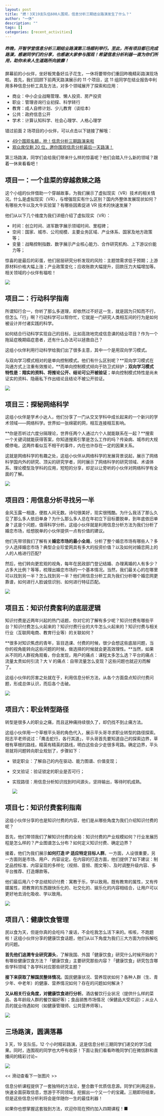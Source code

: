 ```yaml
---
layout: post
title: "燃！3天19支队伍600人围观，信息分析三期结业路演发生了什么？"
author: "一休"
description: ""
tags: []
categories: [recent_activities]
---
```


##### 昨晚，开智学堂信息分析三期结业路演第三场顺利举行。至此，所有项目都已完成路演，感谢同学们的分享，也感谢大家参与围观！希望信息分析利器一直为你们所用，助你未来人生道路所向披靡！

屏幕前的小伙伴，坐好板凳备好瓜子花生，一休将要带你们重回昨晚精彩路演现场啦。首先，我们回顾下前两天路演展示的 11 个项目，这 11 组同学在结业报告中利用多种信息分析工具及方法，对多个领域展开了探索和应用：

- 商业：中小企业战略管理、懒人投资、房产投资
- 职业：管理咨询行业初探、科学转行
- 教育：成人自修计划、少儿教育（谈绘本）
- 公共：政府信息公开
- 学术：计算认知科学、社会心理学、人格心理学

错过前面 2 场项目的小伙伴，可以点击以下链接了解哦：

- [49个围观名额，抢！信息分析三期路演来啦](https://mp.weixin.qq.com/s?__biz=MzA4ODM4ODQ3MQ==&mid=2651939923&idx=1&sn=534da6d8f7d8371e64f381442423b321&scene=21&token=2122536507&lang=zh_CN#wechat_redirect)
- [观众席仅剩 20 位，邀你围观信息分析最后一天路演！](https://mp.weixin.qq.com/s?__biz=MzA4ODM4ODQ3MQ==&mid=2651939940&idx=2&sn=4d0b1b1f0d809710d45fbb055a4863d0&scene=21&token=2122536507&lang=zh_CN#wechat_redirect)

第三场路演，同学们会给我们带来什么样的惊喜呢？他们会踏入什么新的领域？跟着一休来看看吧！

## 项目一：一个韭菜的穿越救赎之路

这个小组的伙伴借助一个穿越故事，为我们展示了虚拟现实（VR）技术的相关情况。什么是虚拟现实（VR），与增强现实有什么区别？国内外整体发展现状如何？有哪些大牛以及大牛实验室？有哪些因素促进 VR 技术的快速发展？

他们从以下几个维度为我们详细介绍了虚拟现实（VR）：

- 时间：创立时间、进军数字展示领域时间、里程碑；
- 空间：国家、城市、公司规模、主要业务区域、产业体系、国家及地方政策等；
- 变量：战略控制指数、数字展示产业核心能力、合作研究机构、上下游议价能力等；

惊喜的是最后的彩蛋，他们层层研究分析发现的风险：主题馆需求低于预期；上游原材料价格大幅上涨；产业政策变化；应收账款大幅提升，回款压力大幅增加等。相关领域的小伙伴有福啦！

![](https://ws1.sinaimg.cn/large/006tNc79ly1fzxuyv5dr8j30gw09bteq.jpg)

## 项目二：行动科学指南

所谓知行合一，你听了那么多道理，却依然过不好这一生，就是因为只知而不行，但怎么「行」啊？行动科学可以帮你忙，它就是一门研究人类相互间的行为是如何被设计并付诸实践的科学。

如何结合行动科学实现自己的目标，比如高效地完成信息课的结业项目？作为一个拖延症晚期癌症患者，还有什么办法可以拯救自己？

这组小伙伴利用行动科学给我们出了很多主意，其中一个是用双向学习模式。

与双向学习模式相对的是单向控制模式。他们有什么区别呢？**双向学习模式在沟通方式上注重有效推论，**而单向控制模式倾向于防卫式辩护；**双向学习模式特性是：翔实的资料、将推论公开、结论可公开被验证**；单向控制模式特性是尚未证实的资料、隐蔽私下作出结论且结论不被公开验证。

![](https://ws2.sinaimg.cn/large/006tNc79ly1fzxuzszjcjj30gw09padh.jpg)

## 项目三：探秘网络科学

这组小伙伴是学术小达人，他们分享了一门从交叉学科中成长起来的一个新兴的学术领域——网络科学。世界如一张绵密的网，相互连接相互影响。

**你是否听过六度分隔理论，世界任两个人通过六个人就能联系在一起？**搜索一个关键词就能获得答案，你知道搜索引擎是怎么工作的吗？传染病、城市的大规模停电，这两件看似互不相干的事件，内在也许存在一定的因果关系。

这就是网络科学的有趣之处，这组小伙伴从网络科学的发展背景说起，展示了网络科学国内外的研究、顶尖的研究学者，同时展示了网络科学的研究领域、术语体系、理论模型及学科的应用，短短的分享，却足以让旁听的小伙伴对网络科学有全面的了解。

![](https://ws1.sinaimg.cn/large/006tNc79ly1fzxv0dtaw6j30gv09c0y3.jpg)

## 项目四：用信息分析寻找另一半

金风玉露一相逢，便胜人间无数。诗句很美好，现实很残酷。为什么我活了那么久见了那么多人依旧单身？为什么那么多人总在年初立下目标要脱单，到年底依旧单身？这是个问题，值得科学分析。这组小伙伴就是利用信息分析方法为我们分析了婚恋市场，给想脱单的小伙伴提供一点有价值的建议。

他们先带领我们了解有关**婚恋市场的最小全局**，分析了整个婚恋市场有哪些人？多少人选择婚恋市场？典型企业珍爱网具有多大的投资价值？以及如何对婚恋网上的人的人格进行匹配?

然后，他们转向更宏观的视角，每年在民政部门登记结婚、办理离婚的人有多少？占多大比例？等等，梳理出婚恋市场的一个基本情况。当然，我们最关心的在哪里可以找到另一半？怎么找到另一半？他们用信息分析工具为我们分析哪个婚恋网更靠谱，如何进行人脸诚信识别、如何进行特征匹配。

![](https://ws4.sinaimg.cn/large/006tNc79ly1fzxv1akzryj30gt09qgou.jpg)

## 项目五：知识付费套利的底层逻辑

知识付费是近两年兴起的热门话题，你对它的了解有多少呢？知识付费有哪些平台？知识付费怎么火起来的？知识付费行业的大牛怎么火起来的？知识付费与相关行业（互联网电商、教育行业等）的关联如何？

**很多对知识焦虑的青年，盲目选课、付费的时候，很少会想这些底层问题，当你的视角能转向这些问题的时候，做选择的时候就会更高效理性。**当然，如果从不同的人群视角观看，你会发现，用户的痛点：课程太多怎么选？平台的痛点：流量太贵如何引流？大 V 的痛点：自带流量怎么变现？这些问题也就迎刃而解了。

这组小伙伴的厉害之处就在于，利用信息分析方法，从各个方面盘点知识付费问题，形成总体认识，而后各个击破。

![](https://ws1.sinaimg.cn/large/006tNc79ly1fzxv21kd9aj30h20bpn39.jpg)

## 项目六：职业转型路径

转型是很多人的职业之痛，而且这种痛持续很久了，却仍找不到止痛方法。

这组小伙伴用一个草根平头哥的角色代入，展示平头哥寻求职业转型的路径探索。阳志平老师说过：「鹰击蛇行，各行其道」，平头哥首先要知道自己的探索边界，草根有草根的路线，精英有精英的路线，明白这些会少走很多弯路。确定边界，平头哥就将问题转向职业规划了，步骤如下：

- 锁定职业：了解自己的内在驱动、能力图谱、价值变现；

- 交叉验证：验证锁定的职业是否可行；

- 实现路径：用信息分析知识找到时间源头，坚持输出，等待时机成熟。

  ![](https://ws2.sinaimg.cn/large/006tNc79ly1fzxv2nqxxuj30i109w77c.jpg)

## 项目七：知识付费套利指南 

这组小伙伴分享的也是知识付费的内容，他们是从哪些角度为我们介绍知识付费的呢？

首先，他们带领我们了解知识付费的全局：知识付费的产业规模如何？行业发展历程是怎么样的？产业图谱怎么分布？如何定义知识付费、确定边界？

接着，他们为我们展示**如何打造 IP 适应特定目标人群**。一方面，人设很重要，另一方面则是市场、用户、内容设定。在内容的打造方面，他们提供了如下建议：制定品控标准、内容呈现的多样化（视频、音频、图文等）、及时调整升级内容、多平台推荐、打造爆款等。

他们最后用八个字总结知识付费：寓教于乐，学以致用。既有教育的属性，又有传媒属性，把教育的东西跟快乐化的、社交化的、娱乐化的内容相结合，让用户可以更好地去消化吸收、学以致用。

![](https://ws1.sinaimg.cn/large/006tNc79ly1fzxv3hxwr8j30hd08bq56.jpg)

## 项目八：健康饮食管理

民以食为天，但是你真的会吃吗？废话，不会吃我怎么活下来的。咳咳，不跑题啦！这组小伙伴分享的健康饮食话题，他们从以下角度为我们三大方面为你拆解吃的问题。

**首先他们追溯专业研究源头**，了解我国、外国「健康饮食」研究什么时候开始的？有哪些健康饮食方法？「健康饮食」主要研究那些内容？「健康饮食」研究包含哪些学科领域？各学科对应那些研究主题？

**接下来获取了解国民整体情况**。国民健康状况、营养现状如何？各种人群（生、青少年、中老年）的健康、营养情况如何？存在的问题如何解决？

**又从相关行业角度，对健康饮食进行分析**。酒店餐饮行业状况（提供什么样的菜品、各年龄段人群的餐饮偏好等）；食品销售市场情况（保健品大受欢迎）；从业人员的就业待遇如何（如健康管理师、公共营养师等）。

![](https://ws3.sinaimg.cn/large/006tNc79ly1fzxv4kkbimj30gm08sjtc.jpg)

## 三场路演，圆满落幕

3 天，19 支队伍，12 个小时精彩路演，这是信息分析三期同学们递交的学习成果。同时，连围观的同学也大呼有收获！下面让我们看看昨晚同学们在微信群和直播间的精彩讨论~

![](https://ws3.sinaimg.cn/large/006tNc79ly1fzxv5nm0w0j30ip0jgn49.jpg)

<<  滑动查看下一张图片  >>

信息分析课程提供了一套独特的方法论，整合数千优质信息源。同学们利用这些，快速全面获取信息，悠游于不同领域，挖掘出一个又一个的宝藏。三期即将结束，但是这些信息分析利将会是伴随你一生的最佳利器！

如果你也想掌握这套独到方法，欢迎你现在预约加入四期课程！■
